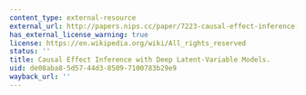 ```yaml
---
content_type: external-resource
external_url: http://papers.nips.cc/paper/7223-causal-effect-inference-with-deep-latent-variable-models
has_external_license_warning: true
license: https://en.wikipedia.org/wiki/All_rights_reserved
status: ''
title: Causal Effect Inference with Deep Latent-Variable Models.
uid: de08aba8-5d57-44d3-8509-7100783b29e9
wayback_url: ''
---
```

